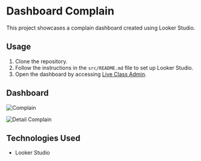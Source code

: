 # Dashboard Complain

This project showcases a complain dashboard created using Looker Studio. 

## Usage

1. Clone the repository.
2. Follow the instructions in the `src/README.md` file to set up Looker Studio.
3. Open the dashboard by accessing [Live Class Admin](https://lookerstudio.google.com/reporting/4bbc4d61-2f60-47fb-bf36-0b98a7b12b8a).

## Dashboard

![Complain](https://github.com/fafaa710/Data-Analyst-Skolla-intern/assets/91203212/a99dd76a-71e1-417f-a112-a12f01853c46)

![Detail Complain](https://github.com/fafaa710/Data-Analyst-Skolla-intern/assets/91203212/6e845436-cf04-4cbf-b2da-f631e8eabd14)

## Technologies Used

- Looker Studio
